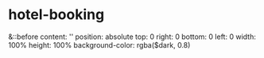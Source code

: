 # hotel-booking

&::before
content: ''
position: absolute
top: 0
right: 0
bottom: 0
left: 0
width: 100%
height: 100%
background-color: rgba($dark, 0.8)
